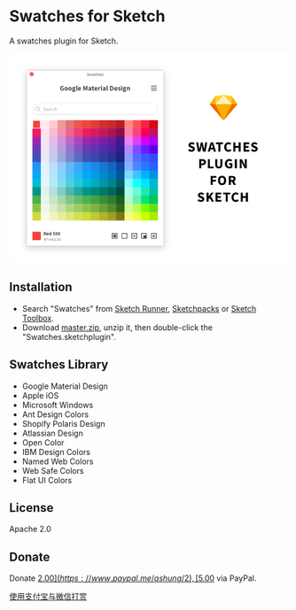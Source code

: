 # Swatches for Sketch

A swatches plugin for Sketch.

![](Swatches.png)

## Installation

- Search "Swatches" from [Sketch Runner](http://sketchrunner.com/),  [Sketchpacks](https://sketchpacks.com/) or [Sketch Toolbox](http://sketchtoolbox.com/).
- Download [master.zip](https://github.com/Ashung/Sketch_Swatches/archive/master.zip), unzip it, then double-click the "Swatches.sketchplugin".

## Swatches Library

- Google Material Design
- Apple iOS
- Microsoft Windows
- Ant Design Colors
- Shopify Polaris Design
- Atlassian Design
- Open Color
- IBM Design Colors
- Named Web Colors
- Web Safe Colors
- Flat UI Colors

## License

Apache 2.0

## Donate

Donate [$2.00](https://www.paypal.me/ashung/2),  [$5.00](https://www.paypal.me/ashung/5) via PayPal.

[使用支付宝与微信打赏](https://ashung.github.io/donate.html)
